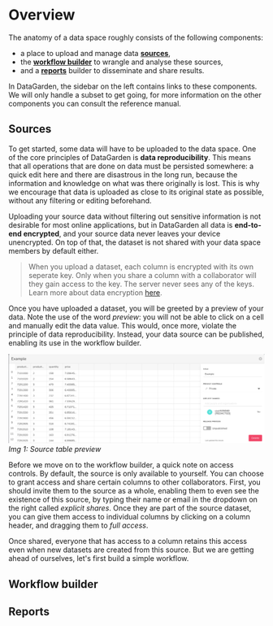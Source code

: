 # Overview

The anatomy of a data space roughly consists of the following components:
- a place to upload and manage data [**sources**](#sources),
- the [**workflow builder**](#workflow-builder) to wrangle and analyse these sources,
- and a [**reports**](#reports) builder to disseminate and share results.

In DataGarden, the sidebar on the left contains links to these components. We will only handle a subset to get going,
for more information on the other components you can consult the reference manual.

## Sources
To get started, some data will have to be uploaded to the data space. One of the core principles of DataGarden is **data
reproducibility**. This means that all operations that are done on data must be persisted somewhere: a quick edit here
and there are disastrous in the long run, because the information and knowledge on what was there originally is lost.
This is why we encourage that data is uploaded as close to its original state as possible, without any filtering or
editing beforehand.

Uploading your source data without filtering out sensitive information is not desirable for most online applications,
but in DataGarden all data is **end-to-end encrypted**, and your source data never leaves your device unencrypted. On
top of that, the dataset is not shared with your data space members by default either.

> When you upload a dataset, each column is encrypted with its own seperate key. Only when you share a column with a
> collaborator will they gain access to the key. The server never sees any of the keys. Learn more about data encryption
> [here](../encryption.md).

Once you have uploaded a dataset, you will be greeted by a preview of your data. Note the use of the word *preview*: you
will not be able to click on a cell and manually edit the data value. This would, once more, violate the principle of
data reproducibility. Instead, your data source can be published, enabling its use in the workflow builder.

![x](../images/source.png)
*Img 1: Source table preview*

Before we move on to the workflow builder, a quick note on access controls. By default, the source is only available to
yourself. You can choose to grant access and share certain columns to other collaborators. First, you should invite them
to the source as a whole, enabling them to even see the existence of this source, by typing their name or email in the
dropdown on the right called *explicit shares*. Once they are part of the source dataset, you can give them access to
individual columns by clicking on a column header, and dragging them to *full access*.

Once shared, everyone that has access to a column retains this access even when new datasets are created from this
source. But we are getting ahead of ourselves, let's first build a simple workflow.

## Workflow builder

## Reports

